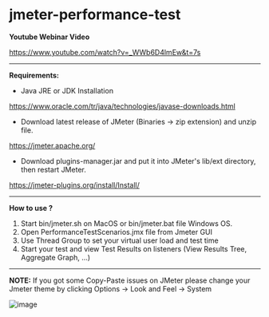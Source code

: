 # jmeter-performance-test

**Youtube Webinar Video**

https://www.youtube.com/watch?v=_WWb6D4lmEw&t=7s

******

**Requirements:**

* Java JRE or JDK Installation

https://www.oracle.com/tr/java/technologies/javase-downloads.html 

* Download latest release of JMeter (Binaries -> zip extension) and unzip file.

https://jmeter.apache.org/

* Download plugins-manager.jar and put it into JMeter's lib/ext directory, then restart JMeter.

https://jmeter-plugins.org/install/Install/

******

**How to use ?**

1. Start bin/jmeter.sh on MacOS or bin/jmeter.bat file Windows OS.
2. Open PerformanceTestScenarios.jmx file from Jmeter GUI
3. Use Thread Group to set your virtual user load and test time
4. Start your test and view Test Results on listeners (View Results Tree, Aggregate Graph, ...)

******

**NOTE:** If you got some Copy-Paste issues on JMeter please change your Jmeter theme by clicking Options -> Look and Feel -> System

![image](https://user-images.githubusercontent.com/89974862/133807382-6e565a47-1fb3-4245-b0b0-7b201d9c5ef3.png)


